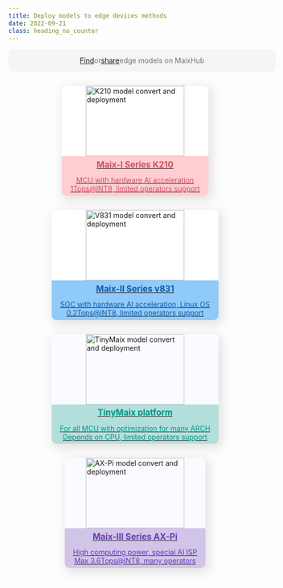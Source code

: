 ```yaml
---
title: Deploy models to edge devices methods
date: 2022-09-21
class: heading_no_counter
---
```


<div id="maixhub">
    <a href="https://maixhub.com/model/zoo">Find</a>or<a href="https://maixhub.com/model/zoo/share">share</a> edge models on MaixHub
</div>

<div id="deploy_items">
    <a href="./k210.html">
        <div class="card">
            <img src="/hardware/zh/maix/assets/dk_board/maix_duino/maixduino_0.png" alt="K210 model convert and deployment">
            <div class="card_info card_red">
                <h2>Maix-I Series K210</h2>
                <div class="brief">
                    <div>MCU with hardware AI acceleration</div>
                    <div>1Tops@INT8, limited operators support</div>
                </div>
            </div>
        </div>
    </a>
    <a href="./v831.html">
        <div class="card">
            <img src="/hardware/assets/maixII/m2dock.jpg" alt="V831 model convert and deployment">
            <div class="card_info card_blue">
                <h2>Maix-II Series v831</h2>
                <div class="brief">
                    <div>SOC with hardware AI acceleration, Linux OS</div>
                    <div>0.2Tops@INT8, limited operators support</div>
                </div>
            </div>
        </div>
    </a>
    <a href="./tinymaix.html">
        <div class="card" style="background-color: #fafbfe">
            <img src="../../assets/m0_small.png" alt="TinyMaix model convert and deployment">
            <div class="card_info card_green">
                <h2>TinyMaix platform</h2>
                <div class="brief">
                    <div>For all MCU with optimization for many ARCH</div>
                    <div>Depends on CPU, limited operators support</div>
                </div>
            </div>
        </div>
    </a>
    <a href="./ax-pi.html">
        <div class="card" style="background-color: #fafbfe">
            <img src="../../assets/maix-iii-small.png" alt="AX-Pi model convert and deployment">
            <div class="card_info card_purple">
                <h2>Maix-III Series AX-Pi</h2>
                <div class="brief">
                    <div>High computing power, special AI ISP</div>
                    <div>Max 3.6Tops@INT8, many operators</div>
                </div>
            </div>
        </div>
    </a>
</div>

<style>
#deploy_items {
    display: flex;
    justify-content: space-evenly;
    flex-wrap: wrap;
    margin: 0 -10px;
}
#deploy_items a:hover {
    background-color: transparent;
}
#deploy_items > a {
    margin: 1em;
}
.card {
    display: flex;
    flex-direction: column;
    justify-content: space-between;
    align-items: center;
    box-shadow: 5px 6px 20px 4px  rgba(0, 0, 0, 0.1);
    border-radius: 0.6rem;
    transition: 0.4s;
    background: white;
}
.card:hover {
    box-shadow: 5px 6px 40px 4px  rgba(0, 0, 0, 0.1);
    scale: 1.05;
}
.card_info {
    display: flex;
    flex-direction: column;
    align-items: center;
    border-radius: 0 0 0.6rem 0.6rem;
}
.card img {
    height: 10em;
    width: 14em;
    object-fit: cover;
}
.card_info > h2 {
    font-size: 1.2em;
    margin: 0.2em;
    padding: 0.2em 1em;
}
.card_info > .brief {
    margin: 0.2em;
    padding: 0.2em 1em;
    display: flex;
    flex-direction: column;
    align-items: center;
}
.card_red {
    background-color: #ffcdd2;
    color: #cf4f5a;
}
.card_blue {
    background-color: #90caf9;
    color: #105aa9;
}
.card_green {
    background-color: #b2dfdb;
    color: #009688;
}
.card_purple {
    background-color: #d1c4e9;
    color: #673ab7;
}
#maixhub {
    display: flex;
    justify-content: center;
    align-items: center;
    margin: 1em 0;
    width: 100%;
    background-color: #f5f5f5;
    color: #727272;
    border-radius: 0.6rem;
    padding: 1em;
}
.dark #maixhub {
    background-color: #2d2d2d;
    color: #bfbfbf;
}
.dark .card_blue {
    background-color: #003c6c;
    color: #ffffffba;
}
.dark .card_red {
    background-color: #5a0000;
    color: #ffffffba;
}
.dark .card_green {
    background-color: #004e03;
    color: #ffffffba;
}
.dark .card_purple {
    background-color: #370040;
    color: #ffffffba;
}
</style>



